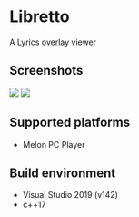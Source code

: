 # Libretto
A Lyrics overlay viewer

## Screenshots
![](https://i.imgur.com/CGXembn.gif)
![](https://i.imgur.com/bmHR2Kw.png)

## Supported platforms
- Melon PC Player

## Build environment
- Visual Studio 2019 (v142)
- c++17
